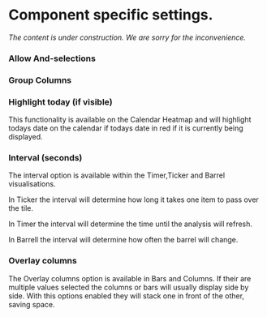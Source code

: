 # Component specific settings.

_The content is under construction. We are sorry for the inconvenience._

### Allow And-selections

### Group Columns

### Highlight today (if visible)

This functionality is available on the Calendar Heatmap and will highlight todays date on the 
calendar if todays date in red if it is currently being displayed.

### Interval (seconds)

The interval option is available within the Timer,Ticker and Barrel visualisations.

In Ticker the interval will determine how long it takes one item to pass over the tile.

In Timer the interval will determine the time until the analysis will refresh.

In Barrell the interval will determine how often the barrel will change.

### Overlay columns

The Overlay columns option is available in Bars and Columns. If their are multiple values 
selected the columns or bars will usually display side by side. With this options enabled 
they will stack one in front of the other, saving space.

